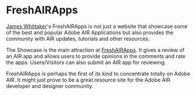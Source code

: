 # FreshAIRApps

<a href="http://www.jameswhittaker.com/">James Whittaker</a>'s FreshAIRApps is not just a website that showcase some of the best and popular Adobe AIR Applications but also provides the community with AIR updates, tutorials and other resources.

The Showcase is the main attraction at <a href="http://freshairapps.com/">FreshAIRApps</a>. It gives a review of an AIR app and allows users to provide opinions in the comments and rate the apps. Users/Visitors can also submit an AIR app for reviewing.

FreshAIRApps is perhaps the first of its kind to concentrate totally on Adobe AIR. It might just prove to be a great resource site for the Adobe AIR developer and designer community.
